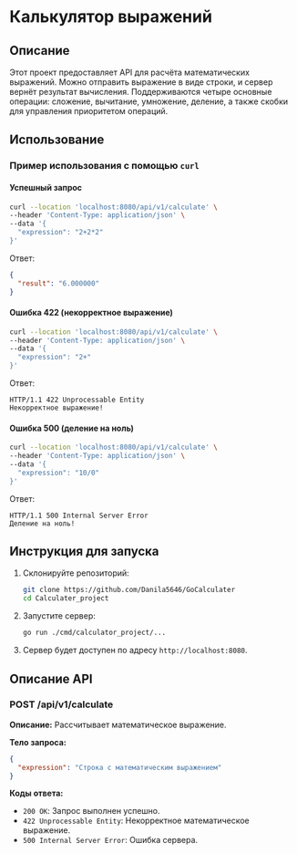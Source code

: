 # Калькулятор выражений

## Описание
Этот проект предоставляет API для расчёта математических выражений. Можно отправить выражение в виде строки, и сервер вернёт результат вычисления. Поддерживаются четыре основные операции: сложение, вычитание, умножение, деление, а также скобки для управления приоритетом операций.

## Использование

### Пример использования с помощью `curl`

#### Успешный запрос
```bash
curl --location 'localhost:8080/api/v1/calculate' \
--header 'Content-Type: application/json' \
--data '{
  "expression": "2+2*2"
}'
```
Ответ:
```json
{
  "result": "6.000000"
}
```

#### Ошибка 422 (некорректное выражение)
```bash
curl --location 'localhost:8080/api/v1/calculate' \
--header 'Content-Type: application/json' \
--data '{
  "expression": "2+"
}'
```
Ответ:
```text
HTTP/1.1 422 Unprocessable Entity
Некорректное выражение!
```

#### Ошибка 500 (деление на ноль)
```bash
curl --location 'localhost:8080/api/v1/calculate' \
--header 'Content-Type: application/json' \
--data '{
  "expression": "10/0"
}'
```
Ответ:
```text
HTTP/1.1 500 Internal Server Error
Деление на ноль!
```

## Инструкция для запуска

1. Склонируйте репозиторий:
   ```bash
   git clone https://github.com/Danila5646/GoCalculater
   cd Calculater_project
   ```
2. Запустите сервер:
   ```bash
   go run ./cmd/calculator_project/...
   ```
3. Сервер будет доступен по адресу `http://localhost:8080`.

## Описание API
### POST /api/v1/calculate

**Описание:** Рассчитывает математическое выражение.

**Тело запроса:**
```json
{
  "expression": "Cтрока с математическим выражением"
}
```

**Коды ответа:**
- `200 OK`: Запрос выполнен успешно.
- `422 Unprocessable Entity`: Некорректное математическое выражение.
- `500 Internal Server Error`: Ошибка сервера.
